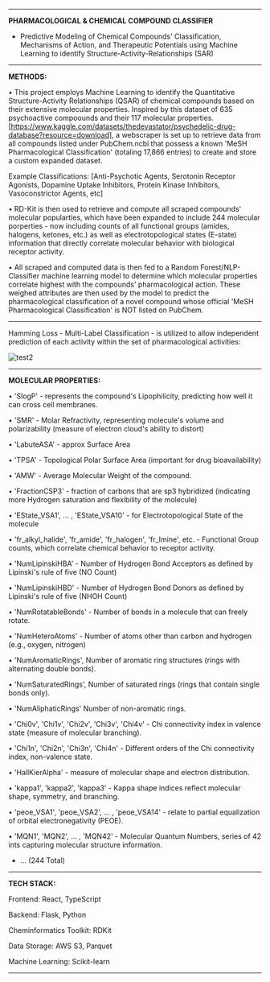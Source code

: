 ________________________________________________________________________________________________________________
**PHARMACOLOGICAL & CHEMICAL COMPOUND CLASSIFIER**
- Predictive Modeling of Chemical Compounds' Classification, Mechanisms of Action, and Therapeutic Potentials using Machine Learning to identify Structure-Activity-Relationships (SAR)
________________________________________________________________________________________________________________

**METHODS:**

• This project employs Machine Learning to identify the Quantitative Structure-Activity Relationships (QSAR) of chemical compounds based on their extensive molecular properties. Inspired by this dataset of 635 psychoactive compoounds and their 117 molecular properties. 
[https://www.kaggle.com/datasets/thedevastator/psychedelic-drug-database?resource=download], 
a webscraper is set up to retrieve data from all compounds listed under PubChem.ncbi that possess a known 'MeSH Pharmacological Classification' (totaling 17,866 entries) to create and store a custom expanded dataset.


Example Classifications:
[Anti-Psychotic Agents, Serotonin Receptor Agonists, Dopamine Uptake Inhibitors, Protein Kinase Inhibitors, Vasoconstrictor Agents, etc]

• RD-Kit is then used to retrieve and compute all scraped compounds' molecular popularties, which have been expanded to include 244 molecular porperties - now including counts of all functional groups (amides, halogens, ketones, etc.) as well as electrotopological states (E-state) information that directly correlate molecular behavior with biological receptor activity.

• All scraped and computed data is then fed to a Random Forest/NLP-Classifier machine learning model to determine which molecular properties correlate highest with the compounds' pharmacological action. These weighed attributes are then used by the model to predict the pharmacological classification of a novel compound whose official 'MeSH Pharmacological Classification' is NOT listed on PubChem. 

________________________________________________________________________________________________________________
Hamming Loss - Multi-Label Classification - is utilized to allow independent prediction of each activity within the set of pharmacological activities:

![test2](https://github.com/user-attachments/assets/c96fb577-adc7-4f75-87f3-fbc0345e2481)
________________________________________________________________________________________________________________

**MOLECULAR PROPERTIES:**


• 'SlogP' - represents the compound's Lipophilicity, predicting how well it can cross cell membranes.

• 'SMR' - Molar Refractivity, representing molecule's volume and polarizability (measure of electron cloud's ability to distort)

• 'LabuteASA' - approx Surface Area

• 'TPSA' - Topological Polar Surface Area  (important for drug bioavailability)

• 'AMW' -  Average Molecular Weight of the compound.

• 'FractionCSP3' - fraction of carbons that are sp3 hybridized (indicating more Hydrogen saturation and flexibility of the molecule)

• 'EState_VSA1', ... , 'EState_VSA10' - for Electrotopological State of the molecule

• 'fr_alkyl_halide', 'fr_amide', 'fr_halogen', 'fr_Imine', etc. - Functional Group counts, which correlate chemical behavior to receptor activity.

• 'NumLipinskiHBA' - Number of Hydrogen Bond Acceptors as defined by Lipinski's rule of five (NO Count)

• 'NumLipinskiHBD' - Number of Hydrogen Bond Donors as defined by Lipinski's rule of five (NHOH Count)

• 'NumRotatableBonds' - Number of bonds in a molecule that can freely rotate.

• 'NumHeteroAtoms' - Number of atoms other than carbon and hydrogen (e.g., oxygen, nitrogen)

• 'NumAromaticRings', Number of aromatic ring structures (rings with alternating double bonds).

• 'NumSaturatedRings', Number of saturated rings (rings that contain single bonds only).

• 'NumAliphaticRings' Number of non-aromatic rings.

• 'Chi0v', 'Chi1v', 'Chi2v', 'Chi3v', 'Chi4v' - Chi connectivity index in valence state (measure of molecular branching).

• 'Chi1n', 'Chi2n', 'Chi3n', 'Chi4n' - Different orders of the Chi connectivity index, non-valence state.

• 'HallKierAlpha' - measure of molecular shape and electron distribution.

• 'kappa1', 'kappa2', 'kappa3' -  Kappa shape indices reflect molecular shape, symmetry, and branching.

• 'peoe_VSA1', 'peoe_VSA2', ... , 'peoe_VSA14' - relate to partial equalization of orbital electronegativity (PEOE).

• 'MQN1', 'MQN2', ... , 'MQN42' - Molecular Quantum Numbers, series of 42 ints capturing molecular structure information.

+ ... (244 Total)


________________________________________________________________________________________________________________
**TECH STACK:**

Frontend: React, TypeScript

Backend: Flask, Python

Cheminformatics Toolkit: RDKit

Data Storage: AWS S3, Parquet

Machine Learning: Scikit-learn

________________________________________________________________________________________________________________
